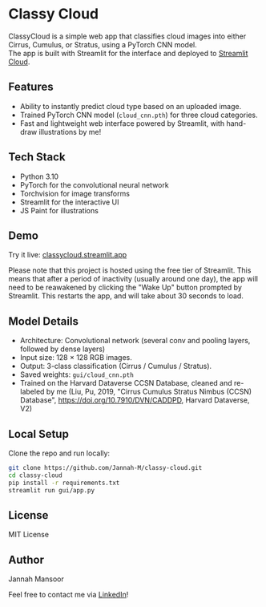# Classy Cloud 

ClassyCloud is a simple web app that classifies cloud images into either Cirrus, Cumulus, or Stratus, using a PyTorch CNN model.  
The app is built with Streamlit for the interface and deployed to [Streamlit Cloud](https://classycloud.streamlit.app).


## Features
- Ability to instantly predict cloud type based on an uploaded image.
- Trained PyTorch CNN model (`cloud_cnn.pth`) for three cloud categories.  
- Fast and lightweight web interface powered by Streamlit, with hand-draw illustrations by me!


## Tech Stack
- Python 3.10
- PyTorch for the convolutional neural network
- Torchvision for image transforms
- Streamlit for the interactive UI
- JS Paint for illustrations


## Demo
Try it live: [classycloud.streamlit.app](https://classycloud.streamlit.app)

Please note that this project is hosted using the free tier of Streamlit. This means that after a period of inactivity (usually around one day), the app will need to be reawakened by clicking the "Wake Up" button prompted by Streamlit. This restarts the app, and will take about 30 seconds to load. 

## Model Details
- Architecture: Convolutional network (several conv and pooling layers, followed by dense layers)
- Input size: 128 × 128 RGB images.
- Output: 3-class classification (Cirrus / Cumulus / Stratus).
- Saved weights: `gui/cloud_cnn.pth`
- Trained on the Harvard Dataverse CCSN Database, cleaned and re-labeled by me (Liu, Pu, 2019, "Cirrus Cumulus Stratus Nimbus (CCSN) Database", https://doi.org/10.7910/DVN/CADDPD, Harvard Dataverse, V2)

## Local Setup

Clone the repo and run locally:

```bash
git clone https://github.com/Jannah-M/classy-cloud.git
cd classy-cloud
pip install -r requirements.txt
streamlit run gui/app.py
```
## **License**

MIT License

## **Author**

Jannah Mansoor

Feel free to contact me via [LinkedIn](https://www.linkedin.com/in/jannahmansoor/)!

